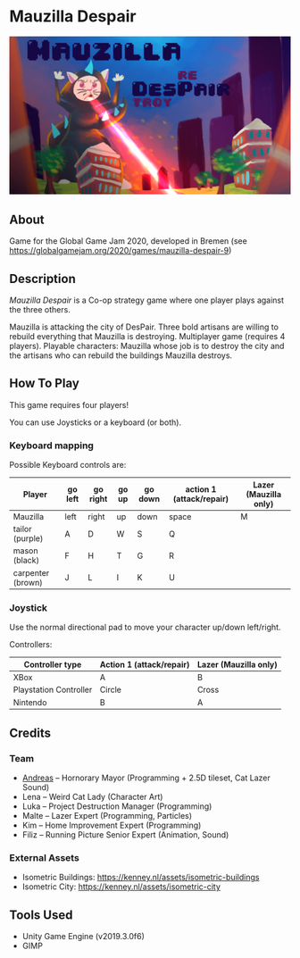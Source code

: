 # Mauzilla Despair
<img src="/Assets/Images/TitleScreen_FHD.png?raw=true" alt="Hipser" />

## About
Game for the Global Game Jam 2020, developed in Bremen (see https://globalgamejam.org/2020/games/mauzilla-despair-9)

## Description
*Mauzilla Despair* is a Co-op strategy game where one player plays against the three others.

Mauzilla is attacking the city of DesPair. Three bold artisans are willing to rebuild everything that Mauzilla is destroying. Multiplayer game (requires 4 players). Playable characters: Mauzilla whose job is to destroy the city and the artisans who can rebuild the buildings Mauzilla destroys.

## How To Play
This game requires four players!

You can use Joysticks or a keyboard (or both).


### Keyboard mapping
Possible Keyboard controls are:

Player|go left|go right|go up|go down|action 1 (attack/repair)|Lazer (Mauzilla only)
|--|--|--|--|--|--|--|
|Mauzilla|left|right|up|down|space|M|
|tailor (purple)|A|D|W|S|Q||
|mason (black)|F|H|T|G|R||
|carpenter (brown)|J|L|I|K|U||

### Joystick
Use the normal directional pad to move your character up/down left/right.

Controllers:

|Controller type|Action 1 (attack/repair)|Lazer (Mauzilla only)|
|--|--|--|
|XBox|A|B|
|Playstation Controller|Circle|Cross|
|Nintendo|B|A|


## Credits
### Team

 - [Andreas](http://github.com/brean) – Hornorary Mayor (Programming + 2.5D tileset, Cat Lazer Sound)
 - Lena – Weird Cat Lady (Character Art)
 - Luka – Project Destruction Manager (Programming)
 - Malte – Lazer Expert (Programming, Particles)
 - Kim – Home Improvement Expert (Programming)
 - Filiz – Running Picture Senior Expert (Animation, Sound)

### External Assets
 - Isometric Buildings: https://kenney.nl/assets/isometric-buildings
 - Isometric City: https://kenney.nl/assets/isometric-city

## Tools Used
* Unity Game Engine (v2019.3.0f6)
* GIMP



